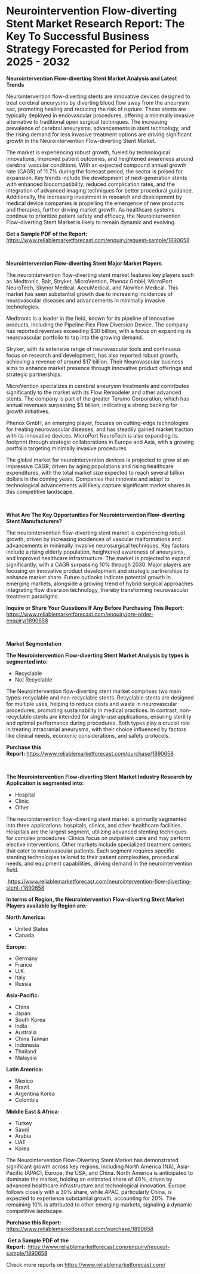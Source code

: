 <p><h1>Neurointervention Flow-diverting Stent Market Research Report: The Key To Successful Business Strategy Forecasted for Period from 2025 - 2032</h1></p><p><strong>Neurointervention Flow-diverting Stent Market Analysis and Latest Trends</strong></p>
<p><p>Neurointervention flow-diverting stents are innovative devices designed to treat cerebral aneurysms by diverting blood flow away from the aneurysm sac, promoting healing and reducing the risk of rupture. These stents are typically deployed in endovascular procedures, offering a minimally invasive alternative to traditional open surgical techniques. The increasing prevalence of cerebral aneurysms, advancements in stent technology, and the rising demand for less invasive treatment options are driving significant growth in the Neurointervention Flow-diverting Stent Market.</p><p>The market is experiencing robust growth, fueled by technological innovations, improved patient outcomes, and heightened awareness around cerebral vascular conditions. With an expected compound annual growth rate (CAGR) of 11.7% during the forecast period, the sector is poised for expansion. Key trends include the development of next-generation stents with enhanced biocompatibility, reduced complication rates, and the integration of advanced imaging techniques for better procedural guidance. Additionally, the increasing investment in research and development by medical device companies is propelling the emergence of new products and therapies, further driving market growth. As healthcare systems continue to prioritize patient safety and efficacy, the Neurointervention Flow-diverting Stent Market is likely to remain dynamic and evolving.</p></p>
<p><strong>Get a Sample PDF of the Report:&nbsp;</strong> <a href="https://www.reliablemarketforecast.com/enquiry/request-sample/1890658?utm_campaign=2929&utm_medium=2&utm_source=Github&utm_content=ia&utm_term=05032025&utm_id=neurointervention-flow-diverting-stent">https://www.reliablemarketforecast.com/enquiry/request-sample/1890658</a></p>
<p>&nbsp;</p>
<p><strong>Neurointervention Flow-diverting Stent Major Market Players</strong></p>
<p><p>The neurointervention flow-diverting stent market features key players such as Medtronic, Balt, Stryker, MicroVention, Phenox GmbH, MicroPort NeuroTech, Skynor Medical, AccuMedical, and NowYon Medical. This market has seen substantial growth due to increasing incidences of neurovascular diseases and advancements in minimally invasive technologies.</p><p>Medtronic is a leader in the field, known for its pipeline of innovative products, including the Pipeline Flex Flow Diversion Device. The company has reported revenues exceeding $30 billion, with a focus on expanding its neurovascular portfolio to tap into the growing demand.</p><p>Stryker, with its extensive range of neurovascular tools and continuous focus on research and development, has also reported robust growth, achieving a revenue of around $17 billion. Their Neurovascular business aims to enhance market presence through innovative product offerings and strategic partnerships.</p><p>MicroVention specializes in cerebral aneurysm treatments and contributes significantly to the market with its Flow Remodeler and other advanced stents. The company is part of the greater Terumo Corporation, which has annual revenues surpassing $5 billion, indicating a strong backing for growth initiatives. </p><p>Phenox GmbH, an emerging player, focuses on cutting-edge technologies for treating neurovascular diseases, and has steadily gained market traction with its innovative devices. MicroPort NeuroTech is also expanding its footprint through strategic collaborations in Europe and Asia, with a growing portfolio targeting minimally invasive procedures.</p><p>The global market for neurointervention devices is projected to grow at an impressive CAGR, driven by aging populations and rising healthcare expenditures, with the total market size expected to reach several billion dollars in the coming years. Companies that innovate and adapt to technological advancements will likely capture significant market shares in this competitive landscape.</p></p>
<p>&nbsp;</p>
<p><strong>What Are The Key Opportunities For Neurointervention Flow-diverting Stent Manufacturers?</strong></p>
<p><p>The neurointervention flow-diverting stent market is experiencing robust growth, driven by increasing incidences of vascular malformations and advancements in minimally invasive neurosurgical techniques. Key factors include a rising elderly population, heightened awareness of aneurysms, and improved healthcare infrastructure. The market is projected to expand significantly, with a CAGR surpassing 10% through 2030. Major players are focusing on innovative product development and strategic partnerships to enhance market share. Future outlooks indicate potential growth in emerging markets, alongside a growing trend of hybrid surgical approaches integrating flow diversion technology, thereby transforming neurovascular treatment paradigms.</p></p>
<p><strong>Inquire or Share Your Questions If Any Before Purchasing This Report:</strong> <a href="https://www.reliablemarketforecast.com/enquiry/pre-order-enquiry/1890658?utm_campaign=2929&utm_medium=2&utm_source=Github&utm_content=ia&utm_term=05032025&utm_id=neurointervention-flow-diverting-stent">https://www.reliablemarketforecast.com/enquiry/pre-order-enquiry/1890658</a></p>
<p>&nbsp;</p>
<p><strong>Market Segmentation</strong></p>
<p><strong>The Neurointervention Flow-diverting Stent Market Analysis by types is segmented into:</strong></p>
<p><ul><li>Recyclable</li><li>Not Recyclable</li></ul></p>
<p><p>The Neurointervention flow-diverting stent market comprises two main types: recyclable and non-recyclable stents. Recyclable stents are designed for multiple uses, helping to reduce costs and waste in neurovascular procedures, promoting sustainability in medical practices. In contrast, non-recyclable stents are intended for single-use applications, ensuring sterility and optimal performance during procedures. Both types play a crucial role in treating intracranial aneurysms, with their choice influenced by factors like clinical needs, economic considerations, and safety protocols.</p></p>
<p><strong>Purchase this Report:&nbsp;</strong><a href="https://www.reliablemarketforecast.com/purchase/1890658?utm_campaign=2929&utm_medium=2&utm_source=Github&utm_content=ia&utm_term=05032025&utm_id=neurointervention-flow-diverting-stent">https://www.reliablemarketforecast.com/purchase/1890658</a></p>
<p>&nbsp;</p>
<p><strong>The Neurointervention Flow-diverting Stent Market Industry Research by Application is segmented into:</strong></p>
<p><ul><li>Hospital</li><li>Clinic</li><li>Other</li></ul></p>
<p><p>The neurointervention flow-diverting stent market is primarily segmented into three applications: hospitals, clinics, and other healthcare facilities. Hospitals are the largest segment, utilizing advanced stenting techniques for complex procedures. Clinics focus on outpatient care and may perform elective interventions. Other markets include specialized treatment centers that cater to neurovascular patients. Each segment requires specific stenting technologies tailored to their patient complexities, procedural needs, and equipment capabilities, driving demand in the neurointervention field.</p></p>
<p><a href="https://www.reliablemarketforecast.com/neurointervention-flow-diverting-stent-r1890658?utm_campaign=2929&utm_medium=2&utm_source=Github&utm_content=ia&utm_term=05032025&utm_id=neurointervention-flow-diverting-stent">&nbsp;https://www.reliablemarketforecast.com/neurointervention-flow-diverting-stent-r1890658</a></p>
<p><strong>In terms of Region, the Neurointervention Flow-diverting Stent Market Players available by Region are:</strong></p>
<p>
    <p> <strong> North America: </strong>
        <ul>
            <li>United States</li>
            <li>Canada</li>
        </ul>
        </p> 
    <p> <strong> Europe: </strong>
        <ul>
            <li>Germany</li>
            <li>France</li>
            <li>U.K.</li>
            <li>Italy</li>
            <li>Russia</li>
        </ul>
        </p> 
    <p> <strong> Asia-Pacific: </strong>
        <ul>
            <li>China</li>
            <li>Japan</li>
            <li>South Korea</li>
            <li>India</li>
            <li>Australia</li>
            <li>China Taiwan</li>
            <li>Indonesia</li>
            <li>Thailand</li>
            <li>Malaysia</li>
        </ul>
        </p> 
    <p> <strong> Latin America: </strong>
        <ul>
            <li>Mexico</li>
            <li>Brazil</li>
            <li>Argentina Korea</li>
            <li>Colombia</li>
        </ul>
        </p> 
    <p> <strong> Middle East & Africa: </strong>
        <ul>
            <li>Turkey</li>
            <li>Saudi</li>
            <li>Arabia</li>
            <li>UAE</li>
            <li>Korea</li>
        </ul>
    </p>
    </p>
<p><p>The Neurointervention Flow-Diverting Stent Market has demonstrated significant growth across key regions, including North America (NA), Asia-Pacific (APAC), Europe, the USA, and China. North America is anticipated to dominate the market, holding an estimated share of 40%, driven by advanced healthcare infrastructure and technological innovation. Europe follows closely with a 30% share, while APAC, particularly China, is expected to experience substantial growth, accounting for 20%. The remaining 10% is attributed to other emerging markets, signaling a dynamic competitive landscape.</p></p>
<p><strong>Purchase this Report: </strong><a href="https://www.reliablemarketforecast.com/purchase/1890658?utm_campaign=2929&utm_medium=2&utm_source=Github&utm_content=ia&utm_term=05032025&utm_id=neurointervention-flow-diverting-stent">https://www.reliablemarketforecast.com/purchase/1890658</a></p>
<p>&nbsp;<strong>Get a Sample PDF of the Report:&nbsp;&nbsp;</strong><a href="https://www.reliablemarketforecast.com/enquiry/request-sample/1890658?utm_campaign=2929&utm_medium=2&utm_source=Github&utm_content=ia&utm_term=05032025&utm_id=neurointervention-flow-diverting-stent">https://www.reliablemarketforecast.com/enquiry/request-sample/1890658</a></p>
<p><strong></strong></p>
<p>Check more reports on <a href="https://www.reliablemarketforecast.com/?utm_campaign=2929&utm_medium=2&utm_source=Github&utm_content=ia&utm_term=05032025&utm_id=neurointervention-flow-diverting-stent">https://www.reliablemarketforecast.com/</a></p>